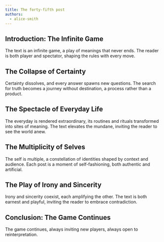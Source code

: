 ```yaml
---
title: The forty-fifth post
authors:
  - alice-smith
---
```


## Introduction: The Infinite Game

The text is an infinite game, a play of meanings that never ends. The reader is both player and
spectator, shaping the rules with every move.

## The Collapse of Certainty

Certainty dissolves, and every answer spawns new questions. The search for truth becomes a journey
without destination, a process rather than a product.

## The Spectacle of Everyday Life

The everyday is rendered extraordinary, its routines and rituals transformed into sites of meaning.
The text elevates the mundane, inviting the reader to see the world anew.

## The Multiplicity of Selves

The self is multiple, a constellation of identities shaped by context and audience. Each post is a
moment of self-fashioning, both authentic and artificial.

## The Play of Irony and Sincerity

Irony and sincerity coexist, each amplifying the other. The text is both earnest and playful,
inviting the reader to embrace contradiction.

## Conclusion: The Game Continues

The game continues, always inviting new players, always open to reinterpretation.
